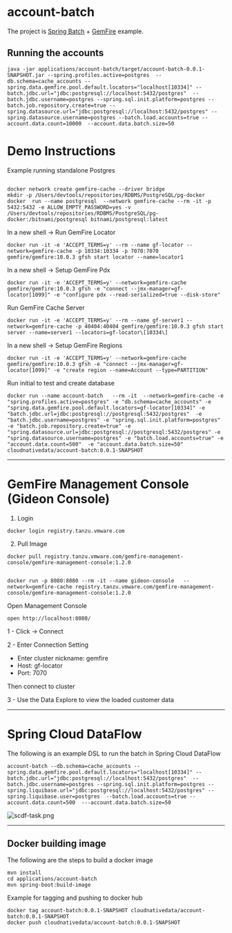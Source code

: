 # account-batch

The project is [Spring Batch](https://spring.io/batch) + [GemFire](https://gemfire.dev/) example.



## Running the accounts

```shell
java -jar applications/account-batch/target/account-batch-0.0.1-SNAPSHOT.jar --spring.profiles.active=postgres  --db.schema=cache_accounts --spring.data.gemfire.pool.default.locators="localhost[10334]" --batch.jdbc.url="jdbc:postgresql://localhost:5432/postgres"  --batch.jdbc.username=postgres --spring.sql.init.platform=postgres --batch.job.repository.create=true --spring.datasource.url="jdbc:postgresql://localhost:5432/postgres" --spring.datasource.username=postgres --batch.load.accounts=true --account.data.count=10000  --account.data.batch.size=50 
```

# Demo Instructions

Example running standalone Postgres

```shell

docker network create gemfire-cache --driver bridge
mkdir -p /Users/devtools/repositories/RDBMS/PostgreSQL/pg-docker
docker  run --name postgresql  --network gemfire-cache --rm -it -p 5432:5432 -e ALLOW_EMPTY_PASSWORD=yes -v /Users/devtools/repositories/RDBMS/PostgreSQL/pg-docker:/bitnami/postgresql bitnami/postgresql:latest   
```

In a new shell -> Run GemFire Locator
```shell
docker run -it -e 'ACCEPT_TERMS=y' --rm --name gf-locator --network=gemfire-cache -p 10334:10334 -p 7070:7070 gemfire/gemfire:10.0.3 gfsh start locator --name=locator1
```

In a new shell -> Setup GemFire Pdx
```shell
docker run -it -e 'ACCEPT_TERMS=y' --network=gemfire-cache gemfire/gemfire:10.0.3 gfsh -e "connect --jmx-manager=gf-locator[1099]" -e "configure pdx --read-serialized=true --disk-store"
```

Run GemFire Cache Server
```shell
docker run -it -e 'ACCEPT_TERMS=y' --rm --name gf-server1 --network=gemfire-cache -p 40404:40404 gemfire/gemfire:10.0.3 gfsh start server --name=server1 --locators=gf-locator\[10334\]
```

In a new shell -> Setup GemFire Regions

```shell
docker run -it -e 'ACCEPT_TERMS=y' --network=gemfire-cache gemfire/gemfire:10.0.3 gfsh -e "connect --jmx-manager=gf-locator[1099]" -e "create region --name=Account --type=PARTITION"
```


Run initial to test and create database

```shell
docker run --name account-batch   --rm -it  --network=gemfire-cache -e "spring.profiles.active=postgres" -e "db.schema=cache_accounts" -e "spring.data.gemfire.pool.default.locators=gf-locator[10334]" -e "batch.jdbc.url=jdbc:postgresql://postgresql:5432/postgres"  -e "batch.jdbc.username=postgres" -e "spring.sql.init.platform=postgres" -e "batch.job.repository.create=true" -e "spring.datasource.url=jdbc:postgresql://postgresql:5432/postgres" -e "spring.datasource.username=postgres" -e "batch.load.accounts=true" -e "account.data.count=500"  -e "account.data.batch.size=50" cloudnativedata/account-batch:0.0.1-SNAPSHOT
```

-------------------

# GemFire Management Console (Gideon Console)

1. Login

```shell
docker login registry.tanzu.vmware.com
```

2. Pull Image
```shell
docker pull registry.tanzu.vmware.com/gemfire-management-console/gemfire-management-console:1.2.0
```
```shell

docker run -p 8080:8080 --rm -it --name gideon-console   --network=gemfire-cache registry.tanzu.vmware.com/gemfire-management-console/gemfire-management-console:1.2.0
```

Open Management Console
```shell
open http://localhost:8080/
```

1 - Click -> Connect 

2 -  Enter Connection Setting

- Enter cluster nickname: gemfire
- Host: gf-locator
- Port: 7070

Then  connect to cluster

3 - Use the Data Explore to view the loaded customer data

--------

# Spring Cloud DataFlow

The following is an example DSL to run the batch in Spring Cloud DataFlow

```shell
account-batch --db.schema=cache_accounts --spring.data.gemfire.pool.default.locators="localhost[10334]" --batch.jdbc.url="jdbc:postgresql://localhost:5432/postgres"  --batch.jdbc.username=postgres --spring.sql.init.platform=postgres --spring.liquibase.url="jdbc:postgresql://localhost:5432/postgres" --spring.liquibase.user=postgres  --batch.load.accounts=true --account.data.count=500  ---account.data.batch.size=50
```
![scdf-task.png](docs/imgs/scdf-task.png)


--------------------------------------
## Docker building image

The following are the steps to build a docker image
```shell
mvn install
cd applications/account-batch
mvn spring-boot:build-image
```

Example for tagging and pushing to docker hub
```shell
docker tag account-batch:0.0.1-SNAPSHOT cloudnativedata/account-batch:0.0.1-SNAPSHOT
docker push cloudnativedata/account-batch:0.0.1-SNAPSHOT
```

